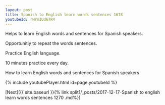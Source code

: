 ```yaml
---
layout: post
title: Spanish to English learn words sentences 1678 
youtubeId: rHYmIUd67R4
---
```

 
 
Helps to learn English words and sentences for Spanish speakers.

Opportunitiy to repeat the words sentences. 

Practice English language. 
 
10 minutes practice every day. 
 
How to learn English words and sentences for Spanish speakers 
 
{% include youtubePlayer.html id=page.youtubeId %}
 
 
[Next]({{ site.baseurl }}{% link  split1/_posts/2017-12-17-Spanish to english learn words sentences 1270 .md%})
 
